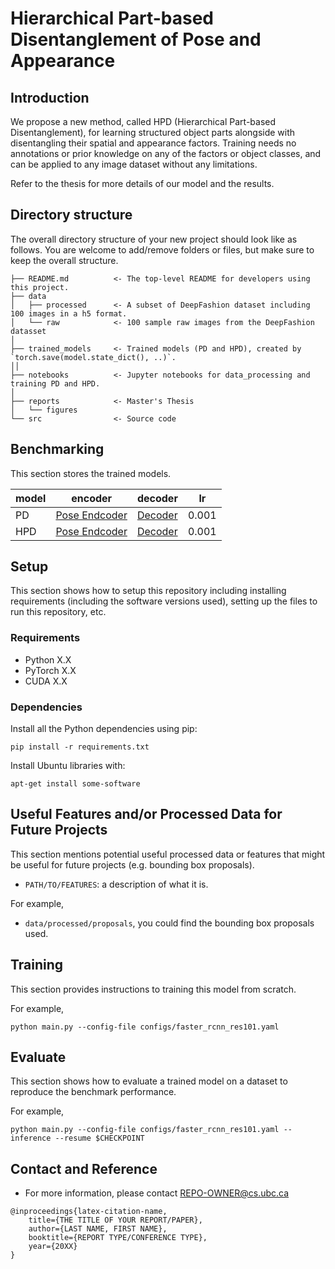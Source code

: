 # Hierarchical Part-based Disentanglement of Pose and Appearance

## Introduction
We propose a new method, called HPD (Hierarchical Part-based Disentanglement), for learning
structured object parts alongside with disentangling their spatial and appearance
factors. Training needs no annotations or prior knowledge on any of the factors
or object classes, and can be applied to any image dataset without any limitations.

Refer to the thesis for more details of our model and the results.


## Directory structure

The overall directory structure of your new project should look like as follows. You are welcome to add/remove folders or files, but make sure to keep the overall structure.

```
├── README.md          <- The top-level README for developers using this project.
├── data
│   ├── processed      <- A subset of DeepFashion dataset including 100 images in a h5 format.
│   └── raw            <- 100 sample raw images from the DeepFashion datasset 
│
├── trained_models     <- Trained models (PD and HPD), created by `torch.save(model.state_dict(), ..)`.
││
├── notebooks          <- Jupyter notebooks for data_processing and training PD and HPD. 
│
├── reports            <- Master's Thesis
│   └── figures        
└── src                <- Source code
```

## Benchmarking

This section stores the trained models.

model  | encoder | decoder | lr 
--------|--------|--------|:------:
PD| [Pose Endcoder](https://drive.google.com/file/d/1FQPLKfILW-rEoXvLOEZG5Zm4YF6fXcKh/view?usp=sharing) | [Decoder](https://drive.google.com/file/d/1kNa6PtS_dVK-IqLaIicn9IqbGNQJ8zmJ/view?usp=sharing)| 0.001
HPD| [Pose Endcoder](https://drive.google.com/file/d/19Vhbhlw6hhIcNoECw57ze2cRDmhrbSMB/view?usp=sharing) | [Decoder](https://drive.google.com/file/d/1EO3XYN7dEO1QYF1N6NiUgGkn7ss7mslm/view?usp=sharing)| 0.001



## Setup

This section shows how to setup this repository including installing requirements (including the software versions used), setting up the files to run this repository, etc. 

### Requirements

- Python X.X
- PyTorch X.X
- CUDA X.X

### Dependencies

Install all the Python dependencies using pip:

~~~
pip install -r requirements.txt
~~~

Install Ubuntu libraries with: 

~~~
apt-get install some-software
~~~

## Useful Features and/or Processed Data for Future Projects

This section mentions potential useful processed data or features that might be useful for future projects (e.g. bounding box proposals).

- `PATH/TO/FEATURES`: a description of what it is.

For example,

- `data/processed/proposals`, you could find the bounding box proposals used. 

## Training

This section provides instructions to training this model from scratch. 

For example,
~~~
python main.py --config-file configs/faster_rcnn_res101.yaml
~~~

## Evaluate

This section shows how to evaluate a trained model on a dataset to reproduce the benchmark performance. 

For example,
~~~
python main.py --config-file configs/faster_rcnn_res101.yaml --inference --resume $CHECKPOINT
~~~

## Contact and Reference

- For more information, please contact REPO-OWNER@cs.ubc.ca

~~~
@inproceedings{latex-citation-name,
    title={THE TITLE OF YOUR REPORT/PAPER},
    author={LAST NAME, FIRST NAME},
    booktitle={REPORT TYPE/CONFERENCE TYPE},
    year={20XX}
}
~~~
